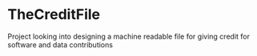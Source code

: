 TheCreditFile
=============

Project looking into designing a machine readable file for giving credit for software and data contributions
